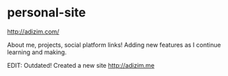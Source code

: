 # personal-site
http://adizim.com/

About me, projects, social platform links!
Adding new features as I continue learning and making.

EDIT: Outdated! Created a new site http://adizim.me
